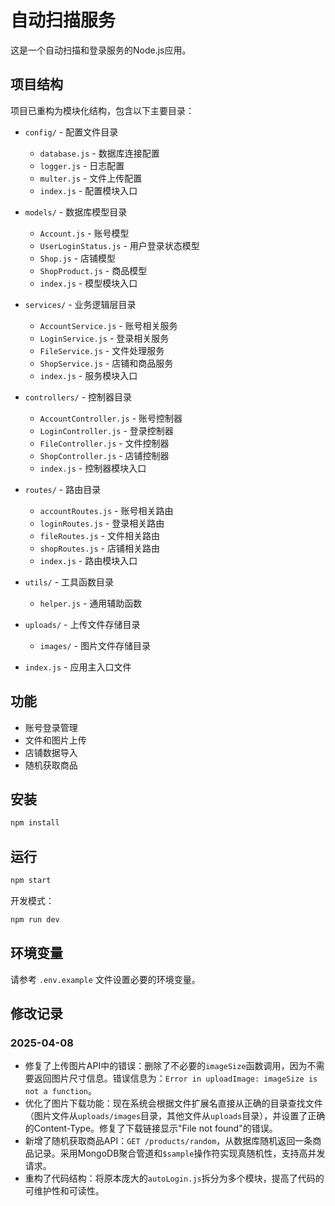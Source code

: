 # 自动扫描服务

这是一个自动扫描和登录服务的Node.js应用。

## 项目结构

项目已重构为模块化结构，包含以下主要目录：

- `config/` - 配置文件目录
  - `database.js` - 数据库连接配置
  - `logger.js` - 日志配置
  - `multer.js` - 文件上传配置
  - `index.js` - 配置模块入口
  
- `models/` - 数据库模型目录
  - `Account.js` - 账号模型
  - `UserLoginStatus.js` - 用户登录状态模型
  - `Shop.js` - 店铺模型
  - `ShopProduct.js` - 商品模型
  - `index.js` - 模型模块入口

- `services/` - 业务逻辑层目录
  - `AccountService.js` - 账号相关服务
  - `LoginService.js` - 登录相关服务
  - `FileService.js` - 文件处理服务
  - `ShopService.js` - 店铺和商品服务
  - `index.js` - 服务模块入口

- `controllers/` - 控制器目录
  - `AccountController.js` - 账号控制器
  - `LoginController.js` - 登录控制器
  - `FileController.js` - 文件控制器
  - `ShopController.js` - 店铺控制器
  - `index.js` - 控制器模块入口

- `routes/` - 路由目录
  - `accountRoutes.js` - 账号相关路由
  - `loginRoutes.js` - 登录相关路由
  - `fileRoutes.js` - 文件相关路由
  - `shopRoutes.js` - 店铺相关路由
  - `index.js` - 路由模块入口

- `utils/` - 工具函数目录
  - `helper.js` - 通用辅助函数

- `uploads/` - 上传文件存储目录
  - `images/` - 图片文件存储目录

- `index.js` - 应用主入口文件

## 功能

- 账号登录管理
- 文件和图片上传
- 店铺数据导入
- 随机获取商品

## 安装

```bash
npm install
```

## 运行

```bash
npm start
```

开发模式：

```bash
npm run dev
```

## 环境变量

请参考 `.env.example` 文件设置必要的环境变量。

## 修改记录

### 2025-04-08

- 修复了上传图片API中的错误：删除了不必要的`imageSize`函数调用，因为不需要返回图片尺寸信息。错误信息为：`Error in uploadImage: imageSize is not a function`。
- 优化了图片下载功能：现在系统会根据文件扩展名直接从正确的目录查找文件（图片文件从`uploads/images`目录，其他文件从`uploads`目录），并设置了正确的Content-Type。修复了下载链接显示"File not found"的错误。
- 新增了随机获取商品API：`GET /products/random`，从数据库随机返回一条商品记录。采用MongoDB聚合管道和`$sample`操作符实现真随机性，支持高并发请求。
- 重构了代码结构：将原本庞大的`autoLogin.js`拆分为多个模块，提高了代码的可维护性和可读性。 